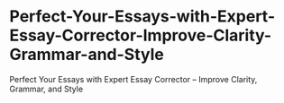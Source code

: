 # Perfect-Your-Essays-with-Expert-Essay-Corrector-Improve-Clarity-Grammar-and-Style
Perfect Your Essays with Expert Essay Corrector – Improve Clarity, Grammar, and Style
